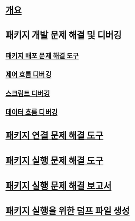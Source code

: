 # [개요](troubleshoot-integration-services-ssis-packages.md)

# 패키지 개발 문제 해결 및 디버깅
## [패키지 배포 문제 해결 도구](troubleshooting-tools-for-package-development.md)
## [제어 흐름 디버깅](debugging-control-flow.md)
## [스크립트 디버깅](debugging-script.md)
## [데이터 흐름 디버깅](debugging-data-flow.md)

# [패키지 연결 문제 해결 도구](troubleshooting-tools-for-package-connectivity.md)
# [패키지 실행 문제 해결 도구](troubleshooting-tools-for-package-execution.md)
# [패키지 실행 문제 해결 보고서](troubleshooting-reports-for-package-execution.md)

# [패키지 실행을 위한 덤프 파일 생성](generating-dump-files-for-package-execution.md)
